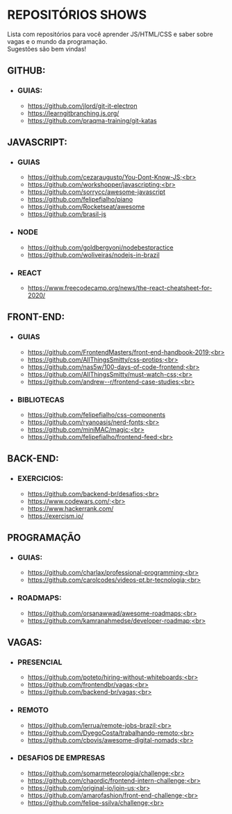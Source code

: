 

# REPOSITÓRIOS SHOWS

Lista com repositórios para você aprender JS/HTML/CSS e saber sobre vagas e o mundo da programação.<br>
Sugestões são bem vindas!

## GITHUB:
  * ### GUIAS:
    * https://github.com/jlord/git-it-electron<br>
    * https://learngitbranching.js.org/<br>
    * https://github.com/praqma-training/git-katas<br>

## JAVASCRIPT:
  * ### GUIAS
    * https://github.com/cezaraugusto/You-Dont-Know-JS;<br>
    * https://github.com/workshopper/javascripting;<br>
    * https://github.com/sorrycc/awesome-javascript<br>
    * https://github.com/felipefialho/piano<br>
    * https://github.com/Rocketseat/awesome<br>
    * https://github.com/brasil-js<br>

  * ### NODE
    * https://github.com/goldbergyoni/nodebestpractice<br>
    * https://github.com/woliveiras/nodejs-in-brazil<br>

  * ### REACT
    * https://www.freecodecamp.org/news/the-react-cheatsheet-for-2020/<br>

## FRONT-END:
  * ### GUIAS
    * https://github.com/FrontendMasters/front-end-handbook-2019;<br>
    * https://github.com/AllThingsSmitty/css-protips;<br>
    * https://github.com/nas5w/100-days-of-code-frontend;<br>
    * https://github.com/AllThingsSmitty/must-watch-css;<br>
    * https://github.com/andrew--r/frontend-case-studies;<br>

  * ### BIBLIOTECAS
    * https://github.com/felipefialho/css-components<br>
    * https://github.com/ryanoasis/nerd-fonts;<br>
    * https://github.com/miniMAC/magic;<br>
    * https://github.com/felipefialho/frontend-feed;<br>

## BACK-END:
  * ### EXERCICIOS:
    * https://github.com/backend-br/desafios;<br>
    * https://www.codewars.com/;<br>
    * https://www.hackerrank.com/<br>
    * https://exercism.io/<br>

## PROGRAMAÇÃO
  * ### GUIAS:
    * https://github.com/charlax/professional-programming;<br>
    * https://github.com/carolcodes/videos-pt.br-tecnologia;<br>

  * ### ROADMAPS:
    * https://github.com/orsanawwad/awesome-roadmaps;<br>
    * https://github.com/kamranahmedse/developer-roadmap;<br>

## VAGAS:<br>
  * ### PRESENCIAL
    * https://github.com/poteto/hiring-without-whiteboards;<br>
    * https://github.com/frontendbr/vagas;<br>
    * https://github.com/backend-br/vagas;<br>
  * ### REMOTO
    * https://github.com/lerrua/remote-jobs-brazil;<br>
    * https://github.com/DyegoCosta/trabalhando-remoto;<br>
    * https://github.com/cbovis/awesome-digital-nomads;<br>
  * ### DESAFIOS DE EMPRESAS
    * https://github.com/somarmeteorologia/challenge;<br>
    * https://github.com/chaordic/frontend-intern-challenge;<br>
    * https://github.com/original-io/join-us;<br>
    * https://github.com/amarofashion/front-end-challenge;<br>
    * https://github.com/felipe-ssilva/challenge;<br>
